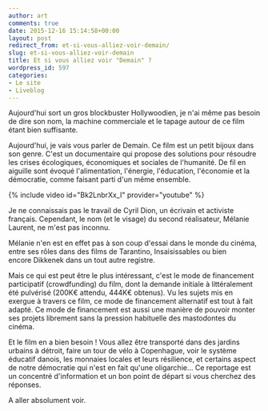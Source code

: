 ```yaml
---
author: art
comments: true
date: 2015-12-16 15:14:58+00:00
layout: post
redirect_from: et-si-vous-alliez-voir-demain/
slug: et-si-vous-alliez-voir-demain
title: Et si vous alliez voir "Demain" ?
wordpress_id: 597
categories:
- Le site
- Liveblog
---
```


Aujourd'hui sort un gros blockbuster Hollywoodien, je n'ai même pas besoin de dire son nom, la machine commerciale et le tapage autour de ce film étant bien suffisante.

Aujourd'hui, je vais vous parler de Demain. Ce film est un petit bijoux dans son genre. C'est un documentaire qui propose des solutions pour résoudre les crises écologiques, économiques et sociales de l'humanité. De fil en aiguille sont évoqué l'alimentation, l'énergie, l'éducation, l'économie et la démocratie, comme faisant parti d'un même ensemble.

{% include video id="Bk2LnbrXx_I" provider="youtube" %}

Je ne connaissais pas le travail de Cyril Dion, un écrivain et activiste français. Cependant, le nom (et le visage) du second réalisateur, Mélanie Laurent, ne m'est pas inconnu.

Mélanie n'en est en effet pas à son coup d'essai dans le monde du cinéma, entre ses rôles dans des films de Tarantino, Insaisissables ou bien encore Dikkenek dans un tout autre registre.

Mais ce qui est peut être le plus intéressant, c'est le mode de financement participatif (crowdfunding) du film, dont la demande initiale à littéralement été pulvérisé (200K€ attendu, 444K€ obtenus). Vu les sujets mis en exergue à travers ce film, ce mode de financement alternatif est tout à fait adapté. Ce mode de financement est aussi une manière de pouvoir monter ses projets librement sans la pression habituelle des mastodontes du cinéma.

Et le film en a bien besoin ! Vous allez être transporté dans des jardins urbains à détroit, faire un tour de vélo à Copenhague, voir le système éducatif danois, les monnaies locales et leurs résilience, et certains aspect de notre démocratie qui n'est en fait qu'une oligarchie... Ce reportage est un concentré d'information et un bon point de départ si vous cherchez des réponses.

A aller absolument voir.

